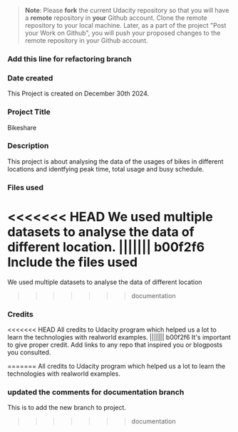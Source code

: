 >**Note**: Please **fork** the current Udacity repository so that you will have a **remote** repository in **your** Github account. Clone the remote repository to your local machine. Later, as a part of the project "Post your Work on Github", you will push your proposed changes to the remote repository in your Github account.

### Add this line for refactoring branch

### Date created
This Project is created on December 30th 2024.

### Project Title
Bikeshare

### Description
This project is about analysing the data of the usages of bikes in different locations and identfying peak time, total usage and busy schedule.

### Files used
<<<<<<< HEAD
We used multiple datasets to analyse the data of different location.
||||||| b00f2f6
Include the files used
=======
We used multiple datasets to analyse the data of different location
>>>>>>> documentation

### Credits
<<<<<<< HEAD
All credits to Udacity program which helped us a lot to learn the technologies with realworld examples.
||||||| b00f2f6
It's important to give proper credit. Add links to any repo that inspired you or blogposts you consulted.

=======
All credits to Udacity program which helped us a lot to learn the technologies with realworld examples.

### updated the comments for documentation branch
This is to add the new branch to project.
>>>>>>> documentation
